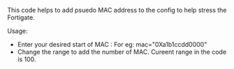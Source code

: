 This code helps to add psuedo MAC address to the config to help stress the Fortigate. 

Usage:
- Enter your desired start of MAC : For eg: mac="0Xa1b1ccdd0000"
- Change the range to add the number of MAC. Cureent range in the code is 100. 
